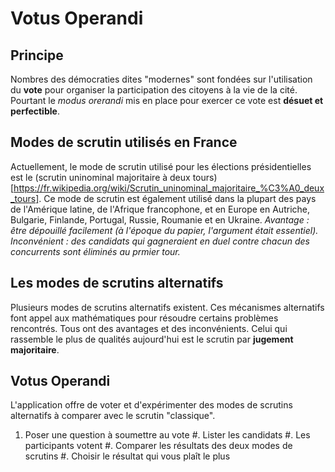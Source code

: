 # Votus Operandi

## Principe
Nombres des démocraties dites "modernes" sont fondées sur l'utilisation du **vote** pour organiser la participation des citoyens à la vie de la cité. Pourtant le *modus orerandi* mis en place pour exercer ce vote est **désuet et perfectible**. 

## Modes de scrutin utilisés en France
Actuellement, le mode de scrutin utilisé pour les élections présidentielles est le (scrutin uninominal majoritaire à deux tours)[https://fr.wikipedia.org/wiki/Scrutin_uninominal_majoritaire_%C3%A0_deux_tours].
Ce mode de scrutin est également utilisé dans la plupart des pays de l'Amérique latine, de l'Afrique francophone, et en Europe en Autriche, Bulgarie, Finlande, Portugal, Russie, Roumanie et en Ukraine.
*Avantage : être dépouillé facilement (à l'époque du papier, l'argument était essentiel).*
*Inconvénient : des candidats qui gagneraient en duel contre chacun des concurrents sont éliminés au prmier tour.*

## Les modes de scrutins alternatifs
Plusieurs modes de scrutins alternatifs existent. Ces mécanismes alternatifs font appel aux mathématiques pour résoudre certains problèmes rencontrés. Tous ont des avantages et des inconvénients.
Celui qui rassemble le plus de qualités aujourd'hui est le scrutin par **jugement majoritaire**.

## Votus Operandi
L'application offre de voter et d'expérimenter des modes de scrutins alternatifs à comparer avec le scrutin "classique".
  1. Poser une question à soumettre au vote
  #. Lister les candidats
  #. Les participants votent
  #. Comparer les résultats des deux modes de scrutins
  #. Choisir le résultat qui vous plaît le plus
